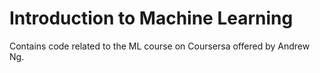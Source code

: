 # Introduction to Machine Learning
Contains code related to the ML course on Coursersa offered by Andrew Ng.
